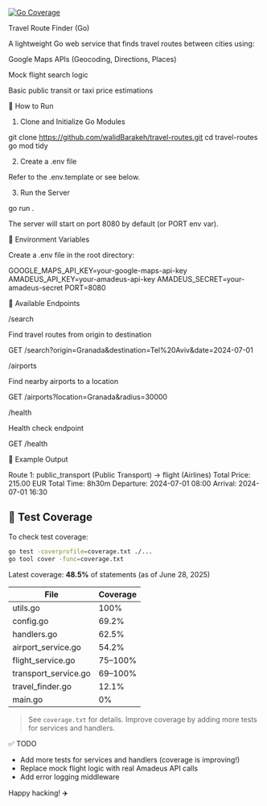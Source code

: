 [![Go Coverage](https://img.shields.io/badge/coverage-48.5%25-yellowgreen)](coverage.txt)

Travel Route Finder (Go)

A lightweight Go web service that finds travel routes between cities using:

Google Maps APIs (Geocoding, Directions, Places)

Mock flight search logic

Basic public transit or taxi price estimations

🚀 How to Run

1. Clone and Initialize Go Modules

git clone https://github.com/walidBarakeh/travel-routes.git
cd travel-routes
go mod tidy

2. Create a .env file

Refer to the .env.template or see below.

3. Run the Server

go run .

The server will start on port 8080 by default (or PORT env var).

🔧 Environment Variables

Create a .env file in the root directory:

GOOGLE_MAPS_API_KEY=your-google-maps-api-key
AMADEUS_API_KEY=your-amadeus-api-key
AMADEUS_SECRET=your-amadeus-secret
PORT=8080

📡 Available Endpoints

/search

Find travel routes from origin to destination

GET /search?origin=Granada&destination=Tel%20Aviv&date=2024-07-01

/airports

Find nearby airports to a location

GET /airports?location=Granada&radius=30000

/health

Health check endpoint

GET /health

📘 Example Output

Route 1: public_transport (Public Transport) → flight (Airlines)
  Total Price: 215.00 EUR
  Total Time: 8h30m
  Departure: 2024-07-01 08:00
  Arrival:   2024-07-01 16:30

## 🧪 Test Coverage

To check test coverage:

```sh
go test -coverprofile=coverage.txt ./...
go tool cover -func=coverage.txt
```

Latest coverage: **48.5%** of statements (as of June 28, 2025)

| File                | Coverage |
|---------------------|----------|
| utils.go            | 100%     |
| config.go           | 69.2%    |
| handlers.go         | 62.5%    |
| airport_service.go  | 54.2%    |
| flight_service.go   | 75–100%  |
| transport_service.go| 69–100%  |
| travel_finder.go    | 12.1%    |
| main.go             | 0%       |

> See `coverage.txt` for details. Improve coverage by adding more tests for services and handlers.

✅ TODO

- Add more tests for services and handlers (coverage is improving!)
- Replace mock flight logic with real Amadeus API calls
- Add error logging middleware

Happy hacking! ✈️

